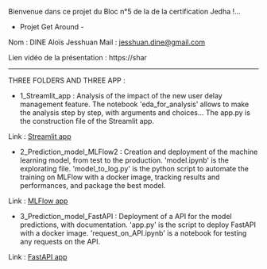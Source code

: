 Bienvenue dans ce projet du Bloc n°5 de la de la certification Jedha !...
 - Projet Get Around - 

Nom : DINE Aloïs Jesshuan
Mail : jesshuan.dine@gmail.com

Lien vidéo de la présentation :
https://shar

-----

THREE FOLDERS AND THREE APP :

- 1_Streamlit_app : Analysis of the impact of the new user delay management feature. The notebook 'eda_for_analysis' allows to make the analysis step by step, with arguments and choices... The app.py is the construction file of the Streamlit app.

Link : [Streamlit app](https://get-arround-analysis.herokuapp.com/)

- 2_Prediction_model_MLFlow2 : Creation and deployment of the machine learning model, from test to the production. 'model.ipynb' is the explorating file. 'model_to_log.py' is the python script to automate the training on MLFlow with a docker image, tracking results and performances, and package the best model.

Link : [MLFlow app](https://mlflow-get-arround.herokuapp.com/)

- 3_Prediction_model_FastAPI : Deployment of a API for the model predictions, with documentation. 'app.py' is the script to deploy FastAPI with a docker image. 'request_on_API.ipynb' is a notebook for testing any requests on the API.

Link : [FastAPI app](https://api-get-around.herokuapp.com/docs)
